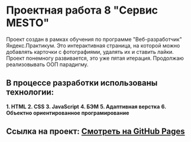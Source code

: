 # Проектная работа 8 "Сервис MESTO"

Проект создан в рамках обучения по программе "Веб-разработчик" Яндекс.Практикум.
Это интерактивная страница, на которой можно добавлять карточки с фотографиями, удалять их и ставить лайки.
Проект понемногу развивается, это уже пятая итерация. Продолжаю реализовывать ООП парадигму.

## В процессе разработки использованы технологии:

__1. HTML__
__2. CSS__
__3. JavaScript__
__4. БЭМ__
__5. Адаптивная верстка__
__6. Объектно ориентированное програмирование__

## Ссылка на проект: [Смотреть на GitHub Pages](https://zorkiy82.github.io/mesto/)
